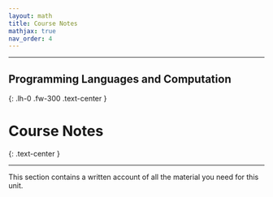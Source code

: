 ```yaml
---
layout: math
title: Course Notes
mathjax: true
nav_order: 4
---
```


* * *

## Programming Languages and Computation
{: .lh-0 .fw-300 .text-center }

# Course Notes
{: .text-center } 

* * *

This section contains a written account of all the material you need for this unit.
